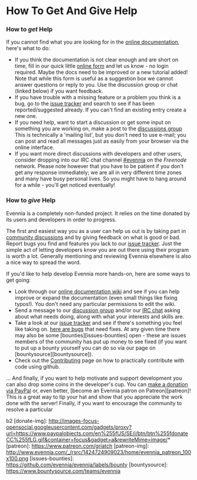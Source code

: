 # How To Get And Give Help


### How to *get* Help

If you cannot find what you are looking for in the [online documentation](./index.md), here's what to do:

- If you think the documentation is not clear enough and are short on time, fill in our quick little
[online form][form] and let us know - no login required. Maybe the docs need to be improved or a new
tutorial added! Note that while this form is useful as a suggestion box we cannot answer questions
or reply to you. Use the discussion group or chat (linked below) if you want feedback.
- If you have trouble with a missing feature or a problem you think is a bug, go to the
[issue tracker][issues] and search to see if has been reported/suggested already. If you can't find an
existing entry create a new one.
- If you need help, want to start a discussion or get some input on something you are working on,
make a post to the [discussions group][group] This is technically a 'mailing list', but you don't
need to use e-mail; you can post and read all messages just as easily from your browser via the
online interface.
- If you want more direct discussions with developers and other users, consider dropping into our
IRC chat channel [#evennia][chat] on the *Freenode* network. Please note however that you have to be
patient if you don't get any response immediately; we are all in very different time zones and many
have busy personal lives. So you might have to hang around for a while - you'll get noticed
eventually!


### How to *give* Help

Evennia is a completely non-funded project. It relies on the time donated by its users and
developers in order to progress.

The first and easiest way you as a user can help us out is by taking part in
[community discussions][group] and by giving feedback on what is good or bad. Report bugs you find and features
you lack to our [issue tracker][issues]. Just the simple act of letting developers know you are out
there using their program is worth a lot. Generally mentioning and reviewing Evennia elsewhere is
also a nice way to spread the word.

If you'd like to help develop Evennia more hands-on, here are some ways to get going:

- Look through our [online documentation wiki](./index.md) and see if you
can help improve or expand the documentation (even small things like fixing typos!). You don't need
any particular permissions to edit the wiki.
- Send a message to our [discussion group][group] and/or our [IRC chat][chat] asking about what
needs doing, along with what your interests and skills are.
- Take a look at our [issue tracker][issues] and see if there's something you feel like taking on.
[here are bugs][issues-master] that need fixes. At any given time there may also be some
[bounties][issues-bounties] open - these are issues members of the community has put up money to see
fixed (if you want to put up a bounty yourself you can do so via our page on
[bountysource][bountysource]).
- Check out the [Contributing](./Contributing.md) page on how to practically contribute with code using
github.

... And finally, if you want to help motivate and support development you can also drop some coins
in the developer's cup. You can [make a donation via PayPal][paypal] or, even better,
[become an Evennia patron on Patreon][patreon]! This is a great way to tip your hat and show that you
appreciate the work done with the server! Finally, if you want to encourage the community to resolve
a particular

[form]: https://docs.google.com/spreadsheet/viewform?hl=en_US&formkey=dGN0VlJXMWpCT3VHaHpscDEzY1RoZGc6MQ#gid=0
[group]: http://groups.google.com/group/evennia/
[issues]: https://github.com/evennia/evennia/issues
[issues-master]: https://github.com/evennia/evennia/issues?utf8=%E2%9C%93&q=is%3Aissue%20is%3Aopen%20label%3Abug%20label%3Amaster-branch
[chat]: http://webchat.freenode.net/?channels=evennia
[paypal]: https://www.paypal.com/se/cgi-bin/webscr?cmd=_flow&SESSION=Z-VlOvfGjYq2qvCDOUGpb6C8Due7skT0qOklQEy5EbaD1f0eyEQaYlmCc8O&dispatch=5885d80a13c0db1f8e263663d3faee8d64ad11bbf4d2a5a1a0d303a50933f9
b2
[donate-img]: http://images-focus-opensocial.googleusercontent.com/gadgets/proxy?url=https://www.paypalobjects.com/en%255fUS/SE/i/btn/btn%255fdonateCC%255fLG.gif&container=focus&gadget=a&rewriteMime=image/*
[patreon]: https://www.patreon.com/griatch
[patreon-img]: http://www.evennia.com/_/rsrc/1424724909023/home/evennia_patreon_100x100.png
[issues-bounties]: https://github.com/evennia/evennia/labels/bounty
[bountysource]: https://www.bountysource.com/teams/evennia


